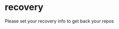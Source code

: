 # recovery
Please set your recovery info to get back your repos
<!-- 
816e6-c201b 
20af1-38a9a 
a0dcc-b1730 
64b15-502c8 
bd873-22ad7 
12a15-2ea55 
f3338-e3008 
5109e-944a6 
b2cf7-063cb 
c25d9-31868 
3754d-42e67 
f39e6-a1cc9 
c4833-1ae08 
dfd5a-b7043 
da157-0d9fe 
2114d-33d66

+46726415919
pass:nightcomet(tran)
-->
